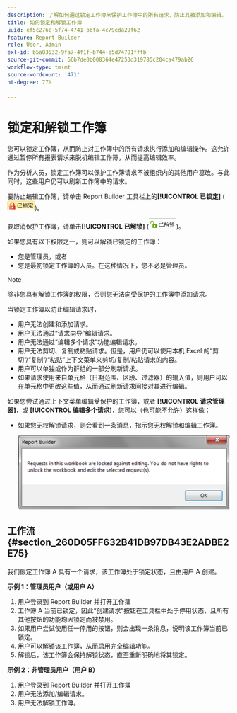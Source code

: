 ```yaml
---
description: 了解如何通过锁定工作簿来保护工作簿中的所有请求，防止其被添加和编辑。
title: 如何锁定和解锁工作簿
uuid: ef5c276c-5f74-4741-b6fa-4c79eda29f62
feature: Report Builder
role: User, Admin
exl-id: b5a83532-9fa7-4f1f-b744-e5d74781fffb
source-git-commit: 66b7de0b008364e47253d319785c204ca479ab26
workflow-type: tm+mt
source-wordcount: '471'
ht-degree: 77%

---
```


# 锁定和解锁工作簿

您可以锁定工作簿，从而防止对工作簿中的所有请求执行添加和编辑操作。这允许通过暂停所有报表请求来脱机编辑工作簿，从而提高编辑效率。

作为分析人员，锁定工作簿可以保护工作簿请求不被组织内的其他用户篡改。与此同时，这些用户仍可以刷新工作簿中的请求。

要防止编辑工作簿，请单击 Report Builder 工具栏上的&#x200B;**[!UICONTROL 已锁定]** (![](assets/locked_icon.png))。

要取消保护工作簿，请单击&#x200B;**[!UICONTROL 已解锁]** (![](assets/unlocked_icon.png))。

如果您具有以下权限之一，则可以解锁已锁定的工作簿：

* 您是管理员，或者
* 您是最初锁定工作簿的人员。在这种情况下，您不必是管理员。

>[!NOTE]
>
> 除非您具有解锁工作簿的权限，否则您无法向受保护的工作簿中添加请求。

当锁定工作簿以防止编辑请求时，

* 用户无法创建和添加请求。
* 用户无法通过“请求向导”编辑请求。
* 用户无法通过“编辑多个请求”功能编辑请求。
* 用户无法剪切、复制或粘贴请求。但是，用户仍可以使用本机 Excel 的“剪切”/“复制”/“粘贴”上下文菜单来剪切/复制/粘贴请求的内容。
* 用户可以单独或作为群组的一部分刷新请求。
* 如果请求使用来自单元格（日期范围、区段、过滤器）的输入值，则用户可以在单元格中更改这些值，从而通过刷新请求间接对其进行编辑。

如果您尝试通过上下文菜单编辑受保护的工作簿，或者 **[!UICONTROL 请求管理器]**，或 **[!UICONTROL 编辑多个请求]**，您可以（也可能不允许）这样做：

* 如果您无权解锁请求，则会看到一条消息，指示您无权解锁和编辑工作簿。

  ![屏幕截图，在您无权解锁请求时显示错误消息。](assets/locked_workbook_error.png)

## 工作流 {#section_260D05FF632B41DB97DB43E2ADBE2E75}

我们假定工作簿 A 具有一个请求，该工作簿处于锁定状态，且由用户 A 创建。

**示例 1：管理员用户（或用户 A）**

1. 用户登录到 Report Builder 并打开工作簿 
1. 工作簿 A 当前已锁定，因此“创建请求”按钮在工具栏中处于停用状态，且所有其他按钮的功能均因锁定而被禁用。
1. 如果用户尝试使用任一停用的按钮，则会出现一条消息，说明该工作簿当前已锁定。
1. 用户可以解锁该工作簿，从而启用完全编辑功能。
1. 解锁后，该工作簿会保持解锁状态，直至重新明确地将其锁定。

**示例 2：非管理员用户（用户 B）**

1. 用户登录到 Report Builder 并打开工作簿 
1. 用户无法添加/编辑请求。
1. 用户无法解锁工作簿。

